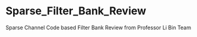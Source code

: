 # Sparse_Filter_Bank_Review
Sparse Channel Code based Filter Bank Review from Professor Li Bin Team
